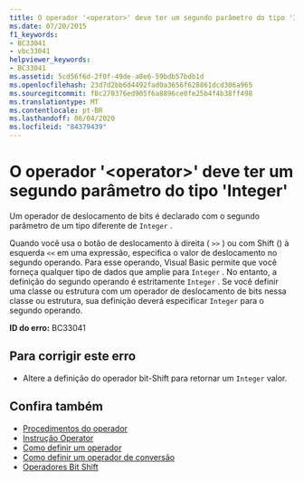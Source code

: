 ```yaml
---
title: O operador '<operator>' deve ter um segundo parâmetro do tipo 'Integer'
ms.date: 07/20/2015
f1_keywords:
- BC33041
- vbc33041
helpviewer_keywords:
- BC33041
ms.assetid: 5cd56f6d-2f0f-49de-a8e6-59bdb57bdb1d
ms.openlocfilehash: 23d7d2bb6d4492fad0a3656f628861dcd306a965
ms.sourcegitcommit: f8c270376ed905f6a8896ce0fe25b4f4b38ff498
ms.translationtype: MT
ms.contentlocale: pt-BR
ms.lasthandoff: 06/04/2020
ms.locfileid: "84379439"
---
```

# <a name="operator-operator-must-have-a-second-parameter-of-type-integer"></a>O operador '\<operator>' deve ter um segundo parâmetro do tipo 'Integer'
Um operador de deslocamento de bits é declarado com o segundo parâmetro de um tipo diferente de `Integer` .  
  
 Quando você usa o botão de deslocamento à direita ( `>>` ) ou com Shift () à esquerda `<<` em uma expressão, especifica o valor de deslocamento no segundo operando. Para esse operando, Visual Basic permite que você forneça qualquer tipo de dados que amplie para `Integer` . No entanto, a definição do segundo operando é estritamente `Integer` . Se você definir uma classe ou estrutura com um operador de deslocamento de bits nessa classe ou estrutura, sua definição deverá especificar `Integer` para o segundo operando.  
  
 **ID do erro:** BC33041  
  
## <a name="to-correct-this-error"></a>Para corrigir este erro  
  
- Altere a definição do operador bit-Shift para retornar um `Integer` valor.  
  
## <a name="see-also"></a>Confira também

- [Procedimentos do operador](../programming-guide/language-features/procedures/operator-procedures.md)
- [Instrução Operator](../language-reference/statements/operator-statement.md)
- [Como definir um operador](../programming-guide/language-features/procedures/how-to-define-an-operator.md)
- [Como definir um operador de conversão](../programming-guide/language-features/procedures/how-to-define-a-conversion-operator.md)
- [Operadores Bit Shift](../language-reference/operators/bit-shift-operators.md)
